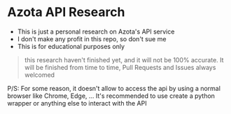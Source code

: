 # Azota API Research
- This is just a personal research on Azota's API service
- I don't make any profit in this repo, so don't sue me
- This is for educational purposes only

> this research haven't finished yet, and it will not be 100% accurate. It will be finished from time to time,
> Pull Requests and Issues always welcomed

P/S: For some reason, it doesn't allow to access the api by using a normal browser like Chrome, Edge, ... It's recommended to use create a python wrapper or anything else to interact with the API
